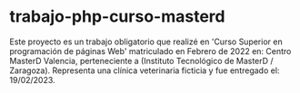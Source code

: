 # trabajo-php-curso-masterd
Este proyecto es un trabajo obligatorio que realizé en 'Curso Superior en programación de páginas Web' matriculado en Febrero de 2022 en: Centro MasterD Valencia, perteneciente a (Instituto Tecnológico de MasterD / Zaragoza). Representa una clínica veterinaria ficticia y fue entregado el: 19/02/2023.
